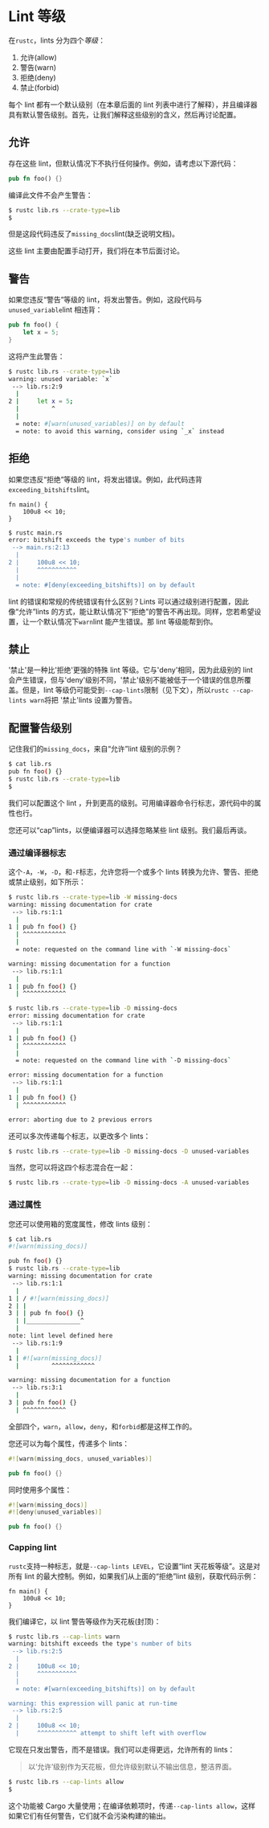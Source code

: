 # Lint 等级

在`rustc`，lints 分为四个*等级*：

1.  允许(allow)
2.  警告(warn)
3.  拒绝(deny)
4.  禁止(forbid)

每个 lint 都有一个默认级别（在本章后面的 lint 列表中进行了解释），并且编译器具有默认警告级别。首先，让我们解释这些级别的含义，然后再讨论配置。

## 允许

存在这些 lint，但默认情况下不执行任何操作。例如，请考虑以下源代码：

```rust
pub fn foo() {}
```

编译此文件不会产生警告：

```bash
$ rustc lib.rs --crate-type=lib
$
```

但是这段代码违反了`missing_docs`lint(缺乏说明文档)。

这些 lint 主要由配置手动打开，我们将在本节后面讨论。

## 警告

如果您违反“警告”等级的 lint，将发出警告。例如，这段代码与`unused_variable`lint 相违背：

```rust
pub fn foo() {
    let x = 5;
}
```

这将产生此警告：

```bash
$ rustc lib.rs --crate-type=lib
warning: unused variable: `x`
 --> lib.rs:2:9
  |
2 |     let x = 5;
  |         ^
  |
  = note: #[warn(unused_variables)] on by default
  = note: to avoid this warning, consider using `_x` instead
```

## 拒绝

如果您违反“拒绝”等级的 lint，将发出错误。例如，此代码违背`exceeding_bitshifts`lint。

```rust,ignore
fn main() {
    100u8 << 10;
}
```

```bash
$ rustc main.rs
error: bitshift exceeds the type's number of bits
 --> main.rs:2:13
  |
2 |     100u8 << 10;
  |     ^^^^^^^^^^^
  |
  = note: #[deny(exceeding_bitshifts)] on by default
```

lint 的错误和常规的传统错误有什么区别？Lints 可以通过级别进行配置，因此像“允许”lints 的方式，能让默认情况下“拒绝”的警告不再出现。同样，您若希望设置，让一个默认情况下`warn`lint 能产生错误。那 lint 等级能帮到你。

## 禁止

'禁止'是一种比'拒绝'更强的特殊 lint 等级。它与'deny'相同，因为此级别的 lint 会产生错误，但与'deny'级别不同，'禁止'级别不能被低于一个错误的信息所覆盖。但是，lint 等级仍可能受到`--cap-lints`限制（见下文），所以`rustc --cap-lints warn`将把 '禁止'lints 设置为警告。

## 配置警告级别

记住我们的`missing_docs`，来自“允许”lint 级别的示例？

```bash
$ cat lib.rs
pub fn foo() {}
$ rustc lib.rs --crate-type=lib
$
```

我们可以配置这个 lint ，升到更高的级别。可用编译器命令行标志，源代码中的属性也行。

您还可以“cap”lints，以便编译器可以选择忽略某些 lint 级别。我们最后再谈。

### 通过编译器标志

这个`-A`，`-W`，`-D`，和`-F`标志，允许您将一个或多个 lints 转换为允许、警告、拒绝或禁止级别，如下所示：

```bash
$ rustc lib.rs --crate-type=lib -W missing-docs
warning: missing documentation for crate
 --> lib.rs:1:1
  |
1 | pub fn foo() {}
  | ^^^^^^^^^^^^
  |
  = note: requested on the command line with `-W missing-docs`

warning: missing documentation for a function
 --> lib.rs:1:1
  |
1 | pub fn foo() {}
  | ^^^^^^^^^^^^
```

```bash
$ rustc lib.rs --crate-type=lib -D missing-docs
error: missing documentation for crate
 --> lib.rs:1:1
  |
1 | pub fn foo() {}
  | ^^^^^^^^^^^^
  |
  = note: requested on the command line with `-D missing-docs`

error: missing documentation for a function
 --> lib.rs:1:1
  |
1 | pub fn foo() {}
  | ^^^^^^^^^^^^

error: aborting due to 2 previous errors
```

还可以多次传递每个标志，以更改多个 lints：

```bash
$ rustc lib.rs --crate-type=lib -D missing-docs -D unused-variables
```

当然，您可以将这四个标志混合在一起：

```bash
$ rustc lib.rs --crate-type=lib -D missing-docs -A unused-variables
```

### 通过属性

您还可以使用箱的宽度属性，修改 lints 级别：

```bash
$ cat lib.rs
#![warn(missing_docs)]

pub fn foo() {}
$ rustc lib.rs --crate-type=lib
warning: missing documentation for crate
 --> lib.rs:1:1
  |
1 | / #![warn(missing_docs)]
2 | |
3 | | pub fn foo() {}
  | |_______________^
  |
note: lint level defined here
 --> lib.rs:1:9
  |
1 | #![warn(missing_docs)]
  |         ^^^^^^^^^^^^

warning: missing documentation for a function
 --> lib.rs:3:1
  |
3 | pub fn foo() {}
  | ^^^^^^^^^^^^
```

全部四个，`warn`，`allow`，`deny`，和`forbid`都是这样工作的。

您还可以为每个属性，传递多个 lints：

```rust
#![warn(missing_docs, unused_variables)]

pub fn foo() {}
```

同时使用多个属性：

```rust
#![warn(missing_docs)]
#![deny(unused_variables)]

pub fn foo() {}
```

### Capping lint

`rustc`支持一种标志，就是`--cap-lints LEVEL`，它设置“lint 天花板等级”。这是对所有 lint 的最大控制。例如，如果我们从上面的“拒绝”lint 级别，获取代码示例：

```rust,ignore
fn main() {
    100u8 << 10;
}
```

我们编译它，以 lint 警告等级作为天花板(封顶)：

```bash
$ rustc lib.rs --cap-lints warn
warning: bitshift exceeds the type's number of bits
 --> lib.rs:2:5
  |
2 |     100u8 << 10;
  |     ^^^^^^^^^^^
  |
  = note: #[warn(exceeding_bitshifts)] on by default

warning: this expression will panic at run-time
 --> lib.rs:2:5
  |
2 |     100u8 << 10;
  |     ^^^^^^^^^^^ attempt to shift left with overflow
```

它现在只发出警告，而不是错误。我们可以走得更远，允许所有的 lints：

> 以‘允许’级别作为天花板，但允许级别默认不输出信息，整洁界面。

```bash
$ rustc lib.rs --cap-lints allow
$
```

这个功能被 Cargo 大量使用；在编译依赖项时，传递`--cap-lints allow`，这样如果它们有任何警告，它们就不会污染构建的输出。
